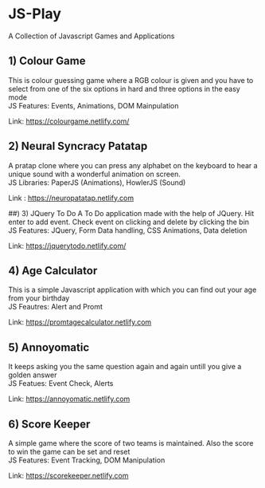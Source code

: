 # JS-Play
A Collection of Javascript Games and Applications


## 1) Colour Game
This is colour guessing game where a RGB colour is given and you have to select from one of the six options in hard and three options in the easy mode  
JS Features: Events, Animations, DOM Mainpulation

Link:  https://colourgame.netlify.com/

## 2) Neural Syncracy Patatap
A pratap clone where you can press any alphabet on the keyboard to hear a unique sound with a wonderful animation on screen.  
JS Libraries: PaperJS (Animations), HowlerJS (Sound)

Link : https://neuropatatap.netlify.com

##) 3) JQuery To Do 
A To Do application made with the help of JQuery. Hit enter to add event. Check event on clicking and delete by clicking the bin  
JS Features: JQuery, Form Data handling, CSS Animations, Data deletion

Link: https://jquerytodo.netlify.com/

## 4) Age Calculator
This is a simple Javascript application with which you can find out your age from your birthday  
JS Feautres: Alert and Promt

Link: https://promtagecalculator.netlify.com

## 5) Annoyomatic
It keeps asking you the same question again and again untill you give a golden answer  
JS Featues: Event Check, Alerts

Link: https://annoyomatic.netlify.com

## 6) Score Keeper
A simple game where the score of two teams is maintained. Also the score to win the game can be set and reset  
JS Features: Event Tracking, DOM Manipulation  

Link: https://scorekeeper.netlify.com